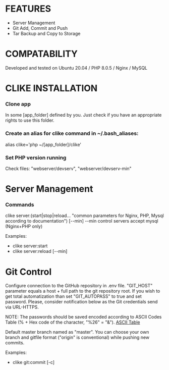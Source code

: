 # FEATURES #
* Server Management
* Git Add, Commit and Push
* Tar Backup and Copy to Storage

# COMPATABILITY #
Developed and tested on Ubuntu 20.04 / PHP 8.0.5 / Nginx / MySQL

# CLIKE INSTALLATION #

### Clone app ###
In some [app_folder] defined by you. Just check if you have an appropriate rights to use this folder.

### Create an alias for clike command in ~/.bash_aliases: ###
alias clike='php ~/[app_folder]/clike'

### Set PHP version running ###
Check files: "webserver/devserv", "webserver/devserv-min"

# Server Management #
### Commands ###
clike server:(start|stop|reload... "common parameters for Nginx, PHP, Mysql according to documentation") [--min]
--min control servers accept mysql (Nginx+PHP only)

Examples:
* clike server:start
* clike server:reload [--min]

# Git Control #

Configure connection to the GitHub repository in .env file.
"GIT_HOST" parameter equals a host + full path to the git repository root.
If you wish to get total automatization than set "GIT_AUTOPASS" to true and set password. Please, consider notification below as the Git credentials send via URL-HTTPS.

NOTE: The passwords should be saved encoded according to ASCII Codes Table (% + Hex code of the character, "%26" = "&").
[ASCII Table](https://ascii.cl/)

Default master branch named as "master". You can choose your own branch and gitfile format ("origin" is conventional) while pushing new commits.

Examples:
* clike git:commit [-c]